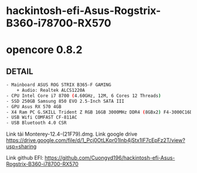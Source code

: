 # hackintosh-efi-Asus-Rogstrix-B360-i78700-RX570
# opencore 0.8.2
## DETAIL
```sh
- Mainboard ASUS ROG STRIX B365-F GAMING
    + Audio: Realtek ALCS1220A
- CPU Intel Core i7 8700 (4.60GHz, 12M, 6 Cores 12 Threads)
- SSD 250GB Samsung 850 EVO 2.5-Inch SATA III
- GPU Asus RX 570 4GB
- X4 Ram PC G.SKILL Trident Z RGB 16GB 3000MHz DDR4 (8GBx2) F4-3000C16D-16GTZR 
- USB Wifi COMFAST CF-811AC 
- USB Bluetooth 4.0 CSR
```
Link tải Monterey-12.4-(21F79).dmg. Link google drive
https://drive.google.com/file/d/1_Pcj0OtLKpr01Inb4jStx1lF7cEpFz2T/view?usp=sharing

Link github EFI:
https://github.com/Cuongyd196/hackintosh-efi-Asus-Rogstrix-B360-i78700-RX570